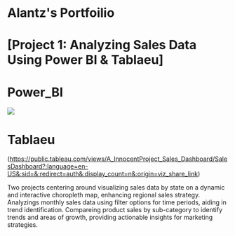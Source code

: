 # Alantz's Portfoilio

# [Project 1: Analyzing Sales Data Using Power BI & Tablaeu]
# Power_BI
[<img src="https://i.ibb.co/JprQGXv/Data-Power-BI.jpg">](https://project.novypro.com/QoM1qL)


# Tablaeu
 (https://public.tableau.com/views/A_InnocentProject_Sales_Dashboard/SalesDashboard?:language=en-US&:sid=&:redirect=auth&:display_count=n&:origin=viz_share_link)

Two projects centering around visualizing sales data by state on a dynamic and interactive choropleth map, enhancing regional sales strategy.
Analyzings monthly sales data using filter options for time periods, aiding in trend identification.
Compareing product sales by sub-category to identify trends and areas of growth, providing actionable insights for marketing strategies.


